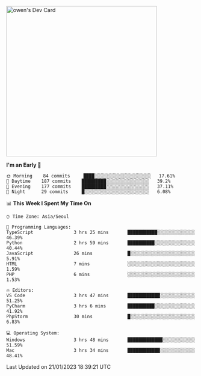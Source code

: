 <a href="https://app.daily.dev/owen_9066"><img src="https://api.daily.dev/devcards/51e5c69f10114f2abe0ae390c27b0828.png?r=hyb" width="400" alt="owen's Dev Card"/></a>

 
 <!--START_SECTION:waka-->
**I'm an Early 🐤** 

```text
🌞 Morning    84 commits     ████░░░░░░░░░░░░░░░░░░░░░   17.61% 
🌆 Daytime    187 commits    █████████░░░░░░░░░░░░░░░░   39.2% 
🌃 Evening    177 commits    █████████░░░░░░░░░░░░░░░░   37.11% 
🌙 Night      29 commits     █░░░░░░░░░░░░░░░░░░░░░░░░   6.08%

```


📊 **This Week I Spent My Time On** 

```text
⌚︎ Time Zone: Asia/Seoul

💬 Programming Languages: 
TypeScript               3 hrs 25 mins       ███████████░░░░░░░░░░░░░░   46.39% 
Python                   2 hrs 59 mins       ██████████░░░░░░░░░░░░░░░   40.44% 
JavaScript               26 mins             █░░░░░░░░░░░░░░░░░░░░░░░░   5.91% 
HTML                     7 mins              ░░░░░░░░░░░░░░░░░░░░░░░░░   1.59% 
PHP                      6 mins              ░░░░░░░░░░░░░░░░░░░░░░░░░   1.53%

🔥 Editors: 
VS Code                  3 hrs 47 mins       ████████████░░░░░░░░░░░░░   51.25% 
PyCharm                  3 hrs 6 mins        ██████████░░░░░░░░░░░░░░░   41.92% 
PhpStorm                 30 mins             █░░░░░░░░░░░░░░░░░░░░░░░░   6.83%

💻 Operating System: 
Windows                  3 hrs 48 mins       █████████████░░░░░░░░░░░░   51.59% 
Mac                      3 hrs 34 mins       ████████████░░░░░░░░░░░░░   48.41%

```


 Last Updated on 21/01/2023 18:39:21 UTC
<!--END_SECTION:waka-->
